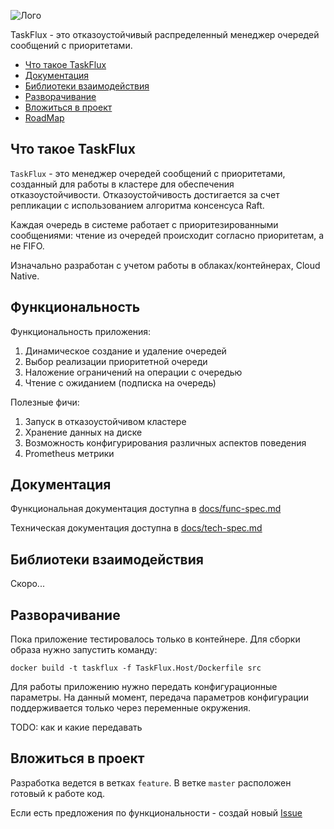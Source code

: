 ![Лого]()

TaskFlux - это отказоустойчивый распределенный менеджер очередей сообщений с приоритетами.

- [Что такое TaskFlux](#что-такое-taskflux)
- [Документация](#документация)
- [Библиотеки взаимодействия](#библиотеки-взаимодействия)
- [Разворачивание](#разворачивание)
- [Вложиться в проект](#вложиться-в-проект)
- [RoadMap](#roadmap)

## Что такое TaskFlux

`TaskFlux` - это менеджер очередей сообщений с приоритетами, созданный для работы в кластере для обеспечения
отказоустойчивости.
Отказоустойчивость достигается за счет репликации с использованием алгоритма консенсуса Raft.

Каждая очередь в системе работает с приоритезированными сообщениями:
чтение из очередей происходит согласно приоритетам, а не FIFO.

Изначально разработан с учетом работы в облаках/контейнерах, Cloud Native.

## Функциональность

Функциональность приложения:

1. Динамическое создание и удаление очередей
2. Выбор реализации приоритетной очереди
3. Наложение ограничений на операции с очередью
4. Чтение с ожиданием (подписка на очередь)

Полезные фичи:

1. Запуск в отказоустойчивом кластере
2. Хранение данных на диске
3. Возможность конфигурирования различных аспектов поведения
4. Prometheus метрики

## Документация

Функциональная документация доступна в [docs/func-spec.md](docs/func-spec.md)

Техническая документация доступна в [docs/tech-spec.md](docs/tech-spec.md)

## Библиотеки взаимодействия

Скоро...

## Разворачивание

Пока приложение тестировалось только в контейнере.
Для сборки образа нужно запустить команду:

```shell
docker build -t taskflux -f TaskFlux.Host/Dockerfile src
```

Для работы приложению нужно передать конфигурационные параметры.
На данный момент, передача параметров конфигурации поддерживается только через переменные окружения.

TODO: как и какие передавать

## Вложиться в проект

Разработка ведется в ветках `feature`.
В ветке `master` расположен готовый к работе код.

Если есть предложения по функциональности - создай новый [Issue](https://github.com/ashenBlade/TaskFlux/issues/new)
